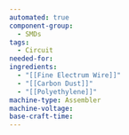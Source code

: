 ```yaml
---
automated: true
component-group:
  - SMDs
tags:
  - Circuit
needed-for: 
ingredients:
  - "[[Fine Electrum Wire]]"
  - "[[Carbon Dust]]"
  - "[[Polyethylene]]"
machine-type: Assembler
machine-voltage: 
base-craft-time:
---
```

